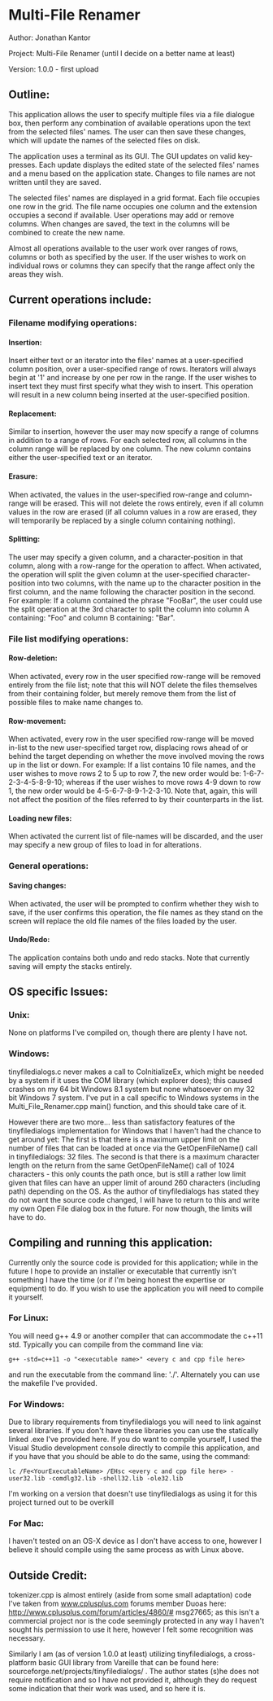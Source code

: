 # Multi-File Renamer

Author: Jonathan Kantor

Project: Multi-File Renamer (until I decide on a better name at least)

Version: 1.0.0 - first upload

## Outline:  
This application allows the user to specify multiple files via a file dialogue box, then perform any combination of available operations upon the text from the selected files' names. The user can then save these changes, which will update the names of the selected files on disk.

The application uses a terminal as its GUI. The GUI updates on valid key-presses. Each update displays the edited state of the selected files' names and a menu based on the application state. Changes to file names are not written until they are saved.

The selected files' names are displayed in a grid format. Each file occupies one row in the grid. The file name occupies one column and the extension occupies a second if available. User operations may add or remove columns. When changes are saved, the text in the columns will be combined to create the new name. 

Almost all operations available to the user work over ranges of rows, columns or both as specified by the user. If the user wishes to work on individual rows or columns they can specify that the range affect only the areas they wish.


## Current operations include:
### Filename modifying operations:
#### Insertion:
Insert either text or an iterator into the files' names at a user-specified column position, over a user-specified range of rows. Iterators will always begin at '1' and increase by one per row in the range. If the user wishes to insert text they must first specify what they wish to insert. This operation will result in a new column being inserted at the user-specified position.
#### Replacement:
Similar to insertion, however the user may now specify a range of columns in addition to a range of rows. For each selected row, all columns in the column range will be replaced by one column. The new column contains either the user-specified text or an iterator.

#### Erasure:
When activated, the values in the user-specified row-range and column-range will be erased. This will not delete the rows entirely, even if all column values in the row are erased (if all column values in a row are erased, they will temporarily be replaced by a single column containing nothing).

#### Splitting:
The user may specify a given column, and a character-position in that column, along with a row-range for the operation to affect. When activated, the operation will split the given column at the user-specified character-position into two columns, with the name up to the character position in the first column, and the name following the character position in the second. For example: If a column contained the phrase "FooBar", the user could use the split operation at the 3rd character to split the column into column A containing: "Foo" and column B containing: "Bar".

### File list modifying operations:
#### Row-deletion:
When activated, every row in the user specified row-range will be removed entirely from the file list; note that this will NOT delete the files themselves from their containing folder, but merely remove them from the list of possible files to make name changes to.

#### Row-movement:
When activated, every row in the user specified row-range will be moved in-list to the new user-specified target row, displacing rows ahead of or behind the target depending on whether the move involved moving the rows up in the list or down. For example: If a list contains 10 file names, and the user wishes to move rows 2 to 5 up to row 7, the new order would be: 1-6-7-2-3-4-5-8-9-10; whereas if the user wishes to move rows 4-9 down to row 1, the new order would be 4-5-6-7-8-9-1-2-3-10. Note that, again, this will not affect the position of the files referred to by their counterparts in the list.

#### Loading new files:
When activated the current list of file-names will be discarded, and the user may specify a new group of files to load in for alterations.

### General operations:
#### Saving changes:
When activated, the user will be prompted to confirm whether they wish to save, if the user confirms this operation, the file names as they stand on the screen will replace the old file names of the files loaded by the user.

#### Undo/Redo:
The application contains both undo and redo stacks. Note that currently saving will empty the stacks entirely.

## OS specific Issues:
### Unix:
None on platforms I've compiled on, though there are plenty I have not.

### Windows:
tinyfiledialogs.c never makes a call to CoInitializeEx, which might be needed by a system if it uses the COM library (which explorer does); this caused crashes on my 64 bit Windows 8.1 system but none whatsoever on my 32 bit Windows 7 system. I've put in a call specific to Windows systems in the Multi_File_Renamer.cpp main() function, and this should take care of it.

However there are two more... less than satisfactory features of the tinyfiledialogs implementation for Windows that I haven't had the chance to get around yet: The first is that there is a maximum upper limit on the number of files that can be loaded at once via the GetOpenFileName() call in tinyfiledialogs: 32 files. The second is that there is a maximum character length on the return from the same GetOpenFileName() call of 1024 characters - this only counts the path once, but is still a rather low limit given that files can have an upper limit of around 260 characters (including path) depending on the OS. As the author of tinyfiledialogs has stated they do not want the source code changed, I will have to return to this and write my own Open File dialog box in the future. For now though, the limits will have to do.

## Compiling and running this application:
Currently only the source code is provided for this application; while in the future I hope to provide an installer or executable that currently isn't something I have the time (or if I'm being honest the expertise or equipment) to do. If you wish to use the application you will need to compile it yourself.

### For Linux: 
You will need g++ 4.9 or another compiler that can accommodate the c++11 std. Typically you can compile from the command line via: 
	
`g++ -std=c++11 -o "<executable name>" <every c and cpp file here>`

and run the executable from the command line: './<executable name>'. Alternately you can use the makefile I've provided.

### For Windows: 
Due to library requirements from tinyfiledialogs you will need to link against several libraries. If you don't have these libraries you can use the statically linked .exe I've provided here. If you do want to compile yourself, I used the Visual Studio development console directly to compile this application, and if you have that you should be able to do the same, using the command: 

`lc /Fe<YourExecutableName> /EHsc <every c and cpp file here> -user32.lib -comdlg32.lib -shell32.lib -ole32.lib`

I'm working on a version that doesn't use tinyfiledialogs as using it for this project turned out to be overkill

### For Mac:
I haven't tested on an OS-X device as I don't have access to one, however I believe it should compile using the same process as with Linux above.

## Outside Credit:

tokenizer.cpp is almost entirely (aside from some small adaptation) code I've taken from www.cplusplus.com forums member Duoas here: http://www.cplusplus.com/forum/articles/4860/# msg27665; as this isn't a commercial project nor is the code seemingly protected in any way I haven't sought his permission to use it here, however I felt some recognition was necessary.

Similarly I am (as of version 1.0.0 at least) utilizing tinyfiledialogs, a cross-platform basic GUI library from Vareille that can be found here: sourceforge.net/projects/tinyfiledialogs/ . The author states (s)he does not require notification and so I have not provided it, although they do request some indication that their work was used, and so here it is.
